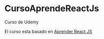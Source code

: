 # CursoAprendeReactJs
Curso de Udemy

El curso esta basado en [Aprender React JS](https://www.udemy.com/course/aprendiendo-react/)
